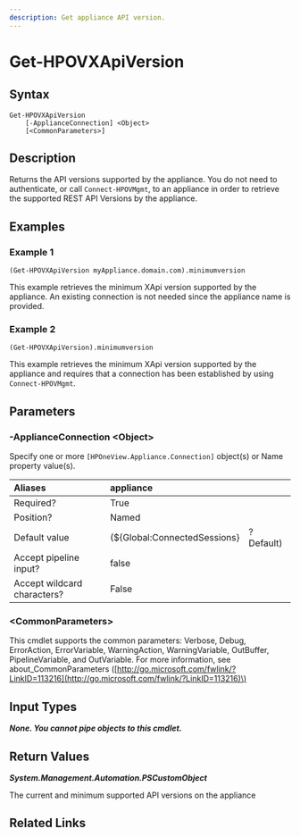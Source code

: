 ```yaml
---
description: Get appliance API version.
---
```


# Get-HPOVXApiVersion

## Syntax

```text
Get-HPOVXApiVersion
    [-ApplianceConnection] <Object>
    [<CommonParameters>]
```

## Description

Returns the API versions supported by the appliance. You do not need to authenticate, or call `Connect-HPOVMgmt`, to an appliance in order to retrieve the supported REST API Versions by the appliance.

## Examples

### Example 1

```text
(Get-HPOVXApiVersion myAppliance.domain.com).minimumversion
```

This example retrieves the minimum XApi version supported by the appliance. An existing connection is not needed since the appliance name is provided.

### Example 2

```text
(Get-HPOVXApiVersion).minimumversion
```

This example retrieves the minimum XApi version supported by the appliance and requires that a connection has been established by using `Connect-HPOVMgmt`.

## Parameters

### -ApplianceConnection &lt;Object&gt;

Specify one or more `[HPOneView.Appliance.Connection]` object\(s\) or Name property value\(s\).

| Aliases | appliance |  |
| :--- | :--- | :--- |
| Required? | True |  |
| Position? | Named |  |
| Default value | \(${Global:ConnectedSessions} | ? Default\) |
| Accept pipeline input? | false |  |
| Accept wildcard characters? | False |  |

### &lt;CommonParameters&gt;

This cmdlet supports the common parameters: Verbose, Debug, ErrorAction, ErrorVariable, WarningAction, WarningVariable, OutBuffer, PipelineVariable, and OutVariable. For more information, see about\_CommonParameters \([http://go.microsoft.com/fwlink/?LinkID=113216](http://go.microsoft.com/fwlink/?LinkID=113216)\)

## Input Types

_**None. You cannot pipe objects to this cmdlet.**_

## Return Values

_**System.Management.Automation.PSCustomObject**_

The current and minimum supported API versions on the appliance

## Related Links

